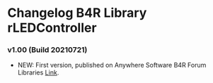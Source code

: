 # Changelog B4R Library rLEDController

### v1.00 (Build 20210721)
* NEW: First version, published on Anywhere Software B4R Forum Libraries [Link](https://www.b4x.com/android/forum/threads/rledcontroller.132759/).
